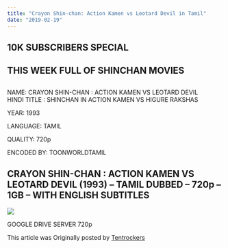 ```yaml
---
title: "Crayon Shin-chan: Action Kamen vs Leotard Devil in Tamil"
date: "2019-02-19"
---
```


## 10K SUBSCRIBERS SPECIAL

## THIS WEEK FULL OF SHINCHAN MOVIES

## 

NAME: CRAYON SHIN-CHAN : ACTION KAMEN VS LEOTARD DEVIL  
HINDI TITLE : SHINCHAN IN ACTION KAMEN VS HIGURE RAKSHAS

YEAR: 1993

LANGUAGE: TAMIL 

QUALITY: 720p

ENCODED BY: TOONWORLDTAMIL

## CRAYON SHIN-CHAN : ACTION KAMEN VS LEOTARD DEVIL (1993) – TAMIL DUBBED – 720p – 1GB – WITH ENGLISH SUBTITLES

[![](https://3.bp.blogspot.com/-BuZHAPz1PSg/XGwmnT2FM4I/AAAAAAAAA-k/42UXVJMuypQw0RMuJheev3RhO3XmHydPACLcBGAs/s320/1993.jpg)](https://3.bp.blogspot.com/-BuZHAPz1PSg/XGwmnT2FM4I/AAAAAAAAA-k/42UXVJMuypQw0RMuJheev3RhO3XmHydPACLcBGAs/s1600/1993.jpg)

GOOGLE DRIVE SERVER 720p

This article was Originally posted by [Tentrockers](https://tentrockers.blogspot.com/)
